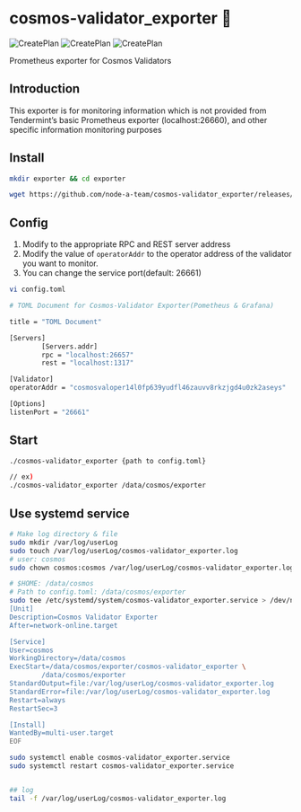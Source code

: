 # cosmos-validator_exporter :satellite:
![CreatePlan](https://img.shields.io/badge/relase-v0.3.0-red)
![CreatePlan](https://img.shields.io/badge/go-1.13.1%2B-blue)
![CreatePlan](https://img.shields.io/badge/license-Apache--2.0-green)

Prometheus exporter for Cosmos Validators


## Introduction
This exporter is for monitoring information which is not provided from Tendermint’s basic Prometheus exporter (localhost:26660), and other specific information monitoring purposes


## Install
```bash
mkdir exporter && cd exporter

wget https://github.com/node-a-team/cosmos-validator_exporter/releases/download/v0.3.0/cosmos-validator_exporter.tar.gz  && sha256sum cosmos-validator_exporter.tar.gz | fgrep eae78bad26a13327f8992d39a27e08b19ef2442415e9edc7fc566b7f75500890 && tar -zxvf cosmos-validator_exporter.tar.gz ||  echo "Bad Binary!"
```

## Config
1. Modify to the appropriate RPC and REST server address
2. Modify the value of ```operatorAddr``` to the operator address of the validator you want to monitor.
3. You can change the service port(default: 26661)
```bash
vi config.toml
```
```bash
# TOML Document for Cosmos-Validator Exporter(Pometheus & Grafana)

title = "TOML Document"

[Servers]
        [Servers.addr]
        rpc = "localhost:26657"
        rest = "localhost:1317"

[Validator]
operatorAddr = "cosmosvaloper14l0fp639yudfl46zauvv8rkzjgd4u0zk2aseys"

[Options]
listenPort = "26661"

```

## Start
  
```bash
./cosmos-validator_exporter {path to config.toml}

// ex)
./cosmos-validator_exporter /data/cosmos/exporter
```

## Use systemd service
  
```sh
# Make log directory & file
sudo mkdir /var/log/userLog  
sudo touch /var/log/userLog/cosmos-validator_exporter.log  
# user: cosmos
sudo chown cosmos:cosmos /var/log/userLog/cosmos-validator_exporter.log

# $HOME: /data/cosmos
# Path to config.toml: /data/cosmos/exporter
sudo tee /etc/systemd/system/cosmos-validator_exporter.service > /dev/null <<EOF
[Unit]
Description=Cosmos Validator Exporter
After=network-online.target

[Service]
User=cosmos
WorkingDirectory=/data/cosmos
ExecStart=/data/cosmos/exporter/cosmos-validator_exporter \
        /data/cosmos/exporter
StandardOutput=file:/var/log/userLog/cosmos-validator_exporter.log
StandardError=file:/var/log/userLog/cosmos-validator_exporter.log
Restart=always
RestartSec=3

[Install]
WantedBy=multi-user.target
EOF

sudo systemctl enable cosmos-validator_exporter.service
sudo systemctl restart cosmos-validator_exporter.service


## log
tail -f /var/log/userLog/cosmos-validator_exporter.log
```
